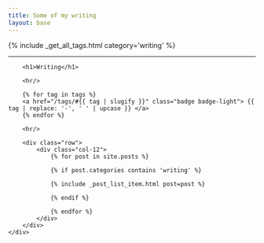 ```yaml
---
title: Some of my writing
layout: base
---
```


{% include _get_all_tags.html category='writing' %}

<div class="row">
    <div class="col-12">
        <hr/>

        <h1>Writing</h1>

        <hr/>

        {% for tag in tags %}
        <a href="/tags/#{{ tag | slugify }}" class="badge badge-light"> {{ tag | replace: '-', ' ' | upcase }} </a>
        {% endfor %}

        <hr/>

        <div class="row">
            <div class="col-12">
                {% for post in site.posts %}

                {% if post.categories contains 'writing' %}

                {% include _post_list_item.html post=post %}

                {% endif %}

                {% endfor %}
            </div>
        </div>
    </div>
</div>
